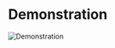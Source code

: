 # Demonstration
![Demonstration](https://github.com/user-attachments/assets/449cf4d6-53f6-4f3e-9ec3-4a345034719f)
